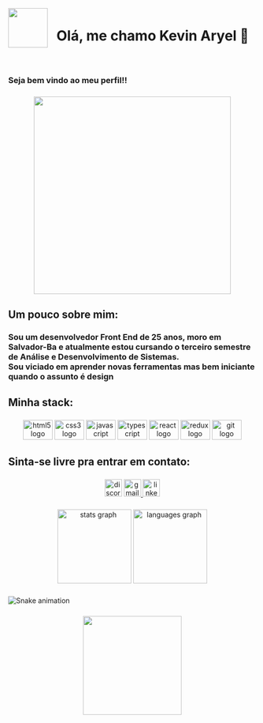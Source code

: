 <img align="left" height="80" src="https://i.ibb.co/yR1CV94/K.png"  />

###

<h1 align="center">Olá, me chamo Kevin Aryel 👋</h1>

###

<br clear="both">

<h3 align="left">Seja bem vindo ao meu perfil!!</h3>

###


<div align="center">
  <img height="400" src="https://i.ibb.co/gdFdNgB/zoe-bye.gif"  />
</div>

###


<h2 align="left">Um pouco sobre mim:</h2>

###



<h3 align="left">Sou um desenvolvedor Front End de 25 anos, moro em Salvador-Ba e atualmente estou cursando o terceiro semestre de Análise e Desenvolvimento de Sistemas.<br>Sou viciado em aprender novas ferramentas mas bem iniciante quando o assunto é design</h3>

###


<h2 align="left">Minha stack:</h2>

###


<div align="center">
  <img src="https://cdn.jsdelivr.net/gh/devicons/devicon/icons/html5/html5-original.svg" height="40" width="60" alt="html5 logo"  />
  <img src="https://cdn.jsdelivr.net/gh/devicons/devicon/icons/css3/css3-original.svg" height="40" width="60" alt="css3 logo"  />
  <img src="https://cdn.jsdelivr.net/gh/devicons/devicon/icons/javascript/javascript-plain.svg" height="40" width="60" alt="javascript logo"  />
  <img src="https://cdn.jsdelivr.net/gh/devicons/devicon/icons/typescript/typescript-original.svg" height="40" width="60" alt="typescript logo"  />
  <img src="https://cdn.jsdelivr.net/gh/devicons/devicon/icons/react/react-original.svg" height="40" width="60" alt="react logo"  />
  <img src="https://cdn.jsdelivr.net/gh/devicons/devicon/icons/redux/redux-original.svg" height="40" width="60" alt="redux logo"  />
  <img src="https://cdn.jsdelivr.net/gh/devicons/devicon/icons/git/git-original.svg" height="40" width="60" alt="git logo"  />
</div>

###

<h2 align="left">Sinta-se livre pra entrar em contato:</h2>

###

<div align="center">
  <img src="https://img.shields.io/static/v1?message=3329&logo=discord&label=KevinAryel&color=red&logoColor=white&labelColor=7289DA&style=flat" height="35" alt="discord logo"  />
  <a href="mailto:kevinaryel.dev@gmail.com" target="_blank">
    <img src="https://img.shields.io/static/v1?message=Gmail&logo=gmail&label=&color=D14836&logoColor=white&labelColor=&style=flat" height="35" alt="gmail logo"  />
  </a>
  <a href="https://linkedin.com/in/kevinaryeldev/" target="_blank">
    <img src="https://img.shields.io/static/v1?message=LinkedIn&logo=linkedin&label=&color=0077B5&logoColor=white&labelColor=&style=flat" height="35" alt="linkedin logo"  />
  </a>
</div>

###


<div align="center">
  <img src="https://github-readme-stats.vercel.app/api?hide_title=false&hide_rank=true&show_icons=true&include_all_commits=true&count_private=true&disable_animations=false&theme=gruvbox&locale=pt-br&hide_border=true&username=kevinaryeldev" height="150" alt="stats graph"  />
  <img src="https://github-readme-stats.vercel.app/api/top-langs?locale=pt-br&hide_title=false&layout=compact&card_width=320&langs_count=5&theme=gruvbox&hide_border=false&username=kevinaryeldev" height="150" alt="languages graph"  />
</div>

###



<img href="https://raw.githubusercontent.com/kevinaryeldev/kevinaryeldev/blob/output/snake.svg" alt="Snake animation" />

###

<div align="center">
  <img height="200" src="https://i.ibb.co/41LXJj6/qiyana-gif.gif"  />
</div>

###
<!--

- 🔭 I’m currently working on ...
- 🌱 I’m currently learning ...
- 👯 I’m looking to collaborate on ...
- 🤔 I’m looking for help with ...
- 💬 Ask me about ...
- 📫 How to reach me: ...
- 😄 Pronouns: ...
- ⚡ Fun fact: ...
-->
